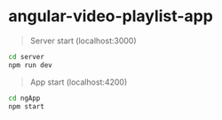 # angular-video-playlist-app

> Server start (localhost:3000)

```bash
cd server
npm run dev
```

> App start (localhost:4200)

```bash
cd ngApp
npm start
```
